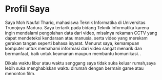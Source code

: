 # Profil Saya

Saya Moh Naufal Thariq, mahasiswa Teknik Informatika di Universitas Trunojoyo Madura. Saya tertarik pada bidang Teknik Informatika karena ingin mendalami pengolahan data dari video, misalnya rekaman CCTV yang dapat mendeteksi kendaraan atau manusia, serta video yang merekam gerakan tangan seperti bahasa isyarat. Menurut saya, kemampuan komputer untuk memahami informasi dari video sangat menarik dan bermanfaat, baik untuk keamanan maupun membantu komunikasi. .

Dikala waktu libur atau waktu senggang saya tidak suka keluar rumah,saya lebih suka menghabiskan waktu dirumah dengan bermain game atau menonton film.

```{tableofcontents}
```
